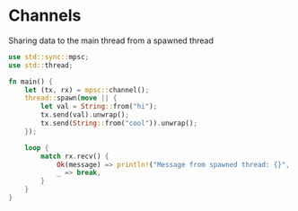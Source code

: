# Channels
Sharing data to the main thread from a spawned thread
```rust
use std::sync::mpsc;
use std::thread;

fn main() {
    let (tx, rx) = mpsc::channel();
    thread::spawn(move || {
        let val = String::from("hi");
        tx.send(val).unwrap();
        tx.send(String::from("cool")).unwrap();
    });

    loop {
        match rx.recv() {
            Ok(message) => println!("Message from spawned thread: {}", message),
            _ => break,
        }
    }
}
```